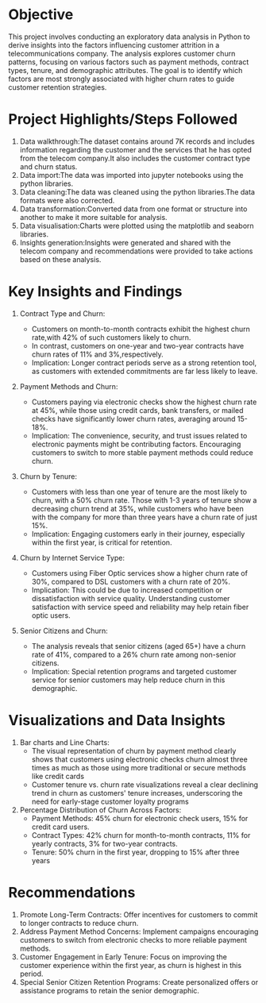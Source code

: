 # Objective
This project involves conducting an exploratory data analysis in Python to derive insights into the factors influencing customer attrition in a telecommunications company.
The analysis explores customer churn patterns, focusing on various factors such as payment methods, contract types, tenure, and demographic attributes. The goal is to identify which factors are most strongly associated with higher churn rates to guide customer retention strategies.
# Project Highlights/Steps Followed
1. Data walkthrough:The dataset contains around 7K records and includes information regarding the customer and the services that he has opted from the telecom company.It also includes the customer contract type and churn status.
2. Data import:The data was imported into jupyter notebooks using the python libraries.
3. Data cleaning:The data was cleaned using the python libraries.The data formats were also corrected.
4. Data transformation:Converted data from one format or structure into another to make it more suitable for analysis.
5. Data visualisation:Charts were plotted using the matplotlib and seaborn libraries.
6. Insights generation:Insights were generated and shared with the telecom company and recommendations were provided to take actions based on these analysis.
# Key Insights and Findings
1. Contract Type and Churn:
    - Customers on month-to-month contracts exhibit the highest churn rate,with 42% of such customers likely to churn.
    - In contrast, customers on one-year and two-year contracts have churn rates of 11% and 3%,respectively. 
    - Implication: Longer contract periods serve as a strong retention tool, as customers with extended commitments are far less likely to leave.
2. Payment Methods and Churn:
    - Customers paying via electronic checks show the highest churn rate at 45%, while those using credit cards, bank transfers, or mailed checks have significantly lower churn rates, averaging around 15-18%.
    - Implication: The convenience, security, and trust issues related to electronic payments might be contributing factors. Encouraging customers to switch to more stable payment methods could reduce churn.
3. Churn by Tenure: 
      - Customers with less than one year of tenure are the most likely to churn, with a 50% churn rate. Those with 1-3 years of tenure show a decreasing churn trend at 35%, while customers who have been with the 
       company for more than three years have a churn rate of just 15%. 
      - Implication: Engaging customers early in their journey, especially within the first year, is critical for retention.
4. Churn by Internet Service Type:
    - Customers using Fiber Optic services show a higher churn rate of 30%, compared to DSL customers with a churn rate of 20%. 
    - Implication: This could be due to increased competition or dissatisfaction with service quality. Understanding customer satisfaction with service speed and reliability may help retain fiber optic users.

5. Senior Citizens and Churn: 
   - The analysis reveals that senior citizens (aged 65+) have a churn rate of 41%, compared to a 26% churn rate among non-senior citizens. 
   - Implication: Special retention programs and targeted customer service for senior customers may help reduce churn in this demographic.
# Visualizations and Data Insights
1. Bar charts and Line Charts:
   - The visual representation of churn by payment method clearly shows that customers using electronic checks churn almost three times as much as those using more traditional or secure methods like credit cards
   - Customer tenure vs. churn rate visualizations reveal a clear declining trend in churn as customers' tenure increases, underscoring the need for early-stage customer loyalty programs
2. Percentage Distribution of Churn Across Factors:
   - Payment Methods: 45% churn for electronic check users, 15% for credit card users.
   - Contract Types: 42% churn for month-to-month contracts, 11% for yearly contracts, 3% for two-year contracts.
   - Tenure: 50% churn in the first year, dropping to 15% after three years
# Recommendations
1. Promote Long-Term Contracts: Offer incentives for customers to commit to longer contracts to reduce churn.
2. Address Payment Method Concerns: Implement campaigns encouraging customers to switch from electronic checks to more reliable payment methods.
3. Customer Engagement in Early Tenure: Focus on improving the customer experience within the first year, as churn is highest in this period.
4. Special Senior Citizen Retention Programs: Create personalized offers or assistance programs to retain the senior demographic.



